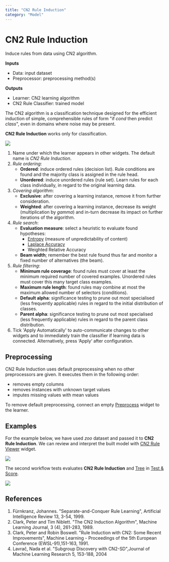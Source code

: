 ```yaml
---
title: "CN2 Rule Induction"
category: "Model"
---
```

CN2 Rule Induction
==================

Induce rules from data using CN2 algorithm.

**Inputs**

- Data: input dataset
- Preprocessor: preprocessing method(s)

**Outputs**

- Learner: CN2 learning algorithm
- CN2 Rule Classifier: trained model

The CN2 algorithm is a classification technique designed for the efficient induction of simple, comprehensible rules of form "if *cond* then predict *class*", even in domains where noise may be present.

**CN2 Rule Induction** works only for classification.

![](../images/CN2-stamped.png)

1. Name under which the learner appears in other widgets. The default name is *CN2 Rule Induction*.
2. *Rule ordering*:
   - **Ordered**: induce ordered rules (decision list). Rule conditions are found and the majority class is assigned in the rule head.
   - **Unordered**: induce unordered rules (rule set). Learn rules for each class individually, in regard to the original learning data.
3. *Covering algorithm*:
   - **Exclusive**: after covering a learning instance, remove it from further consideration.
   - **Weighted**: after covering a learning instance, decrease its weight (multiplication by *gamma*) and in-turn decrease its impact on further iterations of the algorithm.
4. *Rule search*:
   - **Evaluation measure**: select a heuristic to evaluate found hypotheses:
     - [Entropy](https://en.wikipedia.org/wiki/Entropy_(information_theory)) (measure of unpredictability of content)
     - [Laplace Accuracy](https://en.wikipedia.org/wiki/Laplace%27s_method)
     - Weighted Relative Accuracy
   - **Beam width**; remember the best rule found thus far and monitor a fixed number of alternatives (the beam).
5. *Rule filtering*:
   - **Minimum rule coverage**: found rules must cover at least the minimum required number of covered examples. Unordered rules must cover this many target class examples.
   - **Maximum rule length**: found rules may combine at most the maximum allowed number of selectors (conditions).
   - **Default alpha**: significance testing to prune out most specialised (less frequently applicable) rules in regard to the initial distribution of classes.
   - **Parent alpha**: significance testing to prune out most specialised (less frequently applicable) rules in regard to the parent class distribution.
6. Tick 'Apply Automatically' to auto-communicate changes to other widgets and to immediately train the classifier if learning data is connected. Alternatively, press ‘Apply‘ after configuration.

Preprocessing
-------------

CN2 Rule Induction uses default preprocessing when no other preprocessors are given. It executes them in the following order:

- removes empty columns
- removes instances with unknown target values
- imputes missing values with mean values

To remove default preprocessing, connect an empty [Preprocess](../../data/preprocess/) widget to the learner.

Examples
--------

For the example below, we have used *zoo* dataset and passed it to **CN2 Rule Induction**. We can review and interpret the built model with [CN2 Rule Viewer](../../visualize/cn2ruleviewer/) widget.

![](../images/CN2-visualize.png)

The second workflow tests evaluates **CN2 Rule Induction** and [Tree](../model/tree.md) in [Test & Score](../../evaluate/testandscore/).

![](../images/CN2-classification.png)

References
----------

1. Fürnkranz, Johannes. "Separate-and-Conquer Rule Learning", Artificial Intelligence Review 13, 3-54, 1999.
2. Clark, Peter and Tim Niblett. "The CN2 Induction Algorithm", Machine Learning Journal, 3 (4), 261-283, 1989.
3. Clark, Peter and Robin Boswell. "Rule Induction with CN2: Some Recent Improvements", Machine Learning - Proceedings of the 5th European Conference (EWSL-91),151-163, 1991.
4. Lavrač, Nada et al. "Subgroup Discovery with CN2-SD",Journal of Machine Learning Research 5, 153-188, 2004
